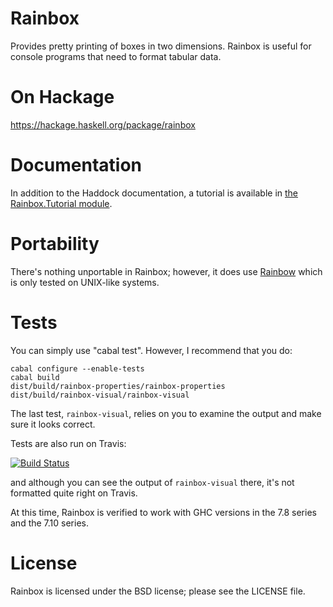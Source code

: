 Rainbox
=======

Provides pretty printing of boxes in two dimensions.  Rainbox is
useful for console programs that need to format tabular data.

On Hackage
==========

https://hackage.haskell.org/package/rainbox

Documentation
=============

In addition to the Haddock documentation, a tutorial is available in
[the Rainbox.Tutorial module](lib/Rainbox/Tutorial.lhs).

Portability
===========

There's nothing unportable in Rainbox; however, it does use
[Rainbow](http://hackage.haskell.org/package/rainbow) which is only
tested on UNIX-like systems.

Tests
=====

You can simply use "cabal test".  However, I recommend that you do:

    cabal configure --enable-tests
    cabal build
    dist/build/rainbox-properties/rainbox-properties
    dist/build/rainbox-visual/rainbox-visual

The last test, `rainbox-visual`, relies on you to examine the output
and make sure it looks correct.

Tests are also run on Travis:

[![Build Status](https://travis-ci.org/massysett/rainbox.svg?branch=master)](https://travis-ci.org/massysett/rainbox)

and although you can see the output of `rainbox-visual` there, it's
not formatted quite right on Travis.

At this time, Rainbox is verified to work with GHC versions in the 7.8 series
and the 7.10 series.

License
=======

Rainbox is licensed under the BSD license; please see the LICENSE
file.
